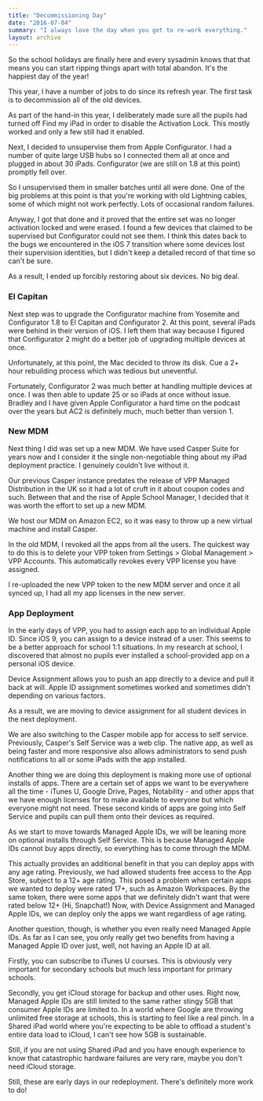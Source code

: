 ```yaml
---
title: "Decommissioning Day"
date: "2016-07-04"
summary: "I always love the day when you get to re-work everything."
layout: archive
---
```


So the school holidays are finally here and every sysadmin knows that that means you can start ripping things apart with total abandon. It's the happiest day of the year!

This year, I have a number of jobs to do since its refresh year. The first task is to decommission all of the old devices.

As part of the hand-in this year, I deliberately made sure all the pupils had turned off Find my iPad in order to disable the Activation Lock. This mostly worked and only a few still had it enabled.

Next, I decided to unsupervise them from Apple Configurator. I had a number of quite large USB hubs so I connected them all at once and plugged in about 30 iPads. Configurator (we are still on 1.8 at this point) promptly fell over.

So I unsupervised them in smaller batches until all were done. One of the big problems at this point is that you're working with old Lightning cables, some of which might not work perfectly. Lots of occasional random failures.

Anyway, I got that done and it proved that the entire set was no longer activation locked and were erased. I found a few devices that claimed to be supervised but Configurator could not see them. I think this dates back to the bugs we encountered in the iOS 7 transition where some devices lost their supervision identities, but I didn't keep a detailed record of that time so can't be sure.

As a result, I ended up forcibly restoring about six devices. No big deal.

### El Capitan

Next step was to upgrade the Configurator machine from Yosemite and Configurator 1.8 to El Capitan and Configurator 2. At this point, several iPads were behind in their version of iOS. I left them that way because I figured that Configurator 2 might do a better job of upgrading multiple devices at once.

Unfortunately, at this point, the Mac decided to throw its disk. Cue a 2+ hour rebuilding process which was tedious but uneventful.

Fortunately, Configurator 2 was much better at handling multiple devices at once. I was then able to update 25 or so iPads at once without issue. Bradley and I have given Apple Configurator a hard time on the podcast over the years but AC2 is definitely much, much better than version 1.

### New MDM

Next thing I did was set up a new MDM. We have used Casper Suite for years now and I consider it the single non-negotiable thing about my iPad deployment practice. I genuinely couldn't live without it.

Our previous Casper instance predates the release of VPP Managed Distribution in the UK so it had a lot of cruft in it about coupon codes and such. Between that and the rise of Apple School Manager, I decided that it was worth the effort to set up a new MDM.

We host our MDM on Amazon EC2, so it was easy to throw up a new virtual machine and install Casper.

In the old MDM, I revoked all the apps from all the users. The quickest way to do this is to delete your VPP token from Settings > Global Management > VPP Accounts. This automatically revokes every VPP license you have assigned.

I re-uploaded the new VPP token to the new MDM server and once it all synced up, I had all my app licenses in the new server.

### App Deployment

In the early days of VPP, you had to assign each app to an individual Apple ID. Since iOS 9, you can assign to a device instead of a user. This seems to be a better approach for school 1:1 situations. In my research at school, I discovered that almost no pupils ever installed a school-provided app on a personal iOS device.

Device Assignment allows you to push an app directly to a device and pull it back at will. Apple ID assignment sometimes worked and sometimes didn't depending on various factors.

As a result, we are moving to device assignment for all student devices in the next deployment.

We are also switching to the Casper mobile app for access to self service. Previously, Casper's Self Service was a web clip. The native app, as well as being faster and more responsive also allows administrators to send push notifications to all or some iPads with the app installed.

Another thing we are doing this deployment is making more use of optional installs of apps. There are a certain set of apps we want to be everywhere all the time - iTunes U, Google Drive, Pages, Notability - and other apps that we have enough licenses for to make available to everyone but which everyone might not need. These second kinds of apps are going into Self Service and pupils can pull them onto their devices as required.

As we start to move towards Managed Apple IDs, we will be leaning more on optional installs through Self Service. This is because Managed Apple IDs cannot buy apps directly, so everything has to come through the MDM.

This actually provides an additional benefit in that you can deploy apps with any age rating. Previously, we had allowed students free access to the App Store, subject to a 12+ age rating. This posed a problem when certain apps we wanted to deploy were rated 17+, such as Amazon Workspaces. By the same token, there were some apps that we definitely didn't want that were rated below 12+ (Hi, Snapchat!) Now, with Device Assignment and Managed Apple IDs, we can deploy only the apps we want regardless of age rating.

Another question, though, is whether you even really need Managed Apple IDs. As far as I can see, you only really get two benefits from having a Managed Apple ID over just, well, not having an Apple ID at all.

Firstly, you can subscribe to iTunes U courses. This is obviously very important for secondary schools but much less important for primary schools.

Secondly, you get iCloud storage for backup and other uses. Right now, Managed Apple IDs are still limited to the same rather stingy 5GB that consumer Apple IDs are limited to. In a world where Google are throwing unlimited free storage at schools, this is starting to feel like a real pinch. In a Shared iPad world where you're expecting to be able to offload a student's entire data load to iCloud, I can't see how 5GB is sustainable.

Still, if you are not using Shared iPad and you have enough experience to know that catastrophic hardware failures are very rare, maybe you don't need iCloud storage.

Still, these are early days in our redeployment. There's definitely more work to do!
